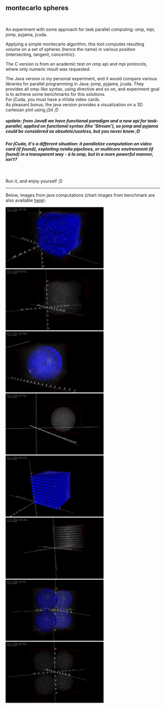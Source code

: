 ## montecarlo spheres  

<br/>

An experiment with some approach for task parallel computing: omp, mpi, jomp, pyjama, jcuda.

Applying a simple montecarlo algorithm, this tool computes resulting volume on a set of spheres (hence the name) in various position (intersecting, tangent, concentric).

The C version is from an academic test on omp api and mpi protocols, where only numeric result was requested.

The Java version is my personal experiment, and it would compare various libraries for parallel programming in Java: jomp, pyjama, jcuda. They provides all omp-like syntax, using directive and so on, and experiment goal is to achieve some benchmarks for this solutions.   
For jCuda, you must have a nVidia video cards.  
As pleasant bonus, the java version provides a visualization on a 3D cartesian plot using j3d ;D

##### update: from Java8 we have functional paradigm and a new api for task-parallel, applied on functional syntax (the 'Stream'), so jomp and pyjama could be considered as obsolete/useless, but you never know ;D
##### For jCuda, it's a different situation: it parallelize computation on video card (if found), exploiting nvidia pipelines, or multicore environment (if found) in a transparent way - à la omp, but in a more powerful manner, isn't?  

<br/>

Run it, and enjoy yourself ;D

----
Below, images from java computations (chart images from benchmark are also available [here](https://github.com/k0smik0/montecarlo_spheres/tree/master/java/montecarlo_spheres_java/images)):

<div> <span>
<img alt="1000_random_spheres" src="https://raw.githubusercontent.com/k0smik0/montecarlo_spheres/master/java/montecarlo_spheres_java/images/1000_sfere_casuali_3d.png" 
height="200" > 
</span><span>
<img alt="1000_random_spheres_only_points" src="https://raw.githubusercontent.com/k0smik0/montecarlo_spheres/master/java/montecarlo_spheres_java/images/1000_sfere_casuali_3d_only_found_points.png" height="200"> 
</span></div>

<div> <span>
<img alt="1000_concentric_spheres" src="https://raw.githubusercontent.com/k0smik0/montecarlo_spheres/master/java/montecarlo_spheres_java/images/1000_sfere_concentriche_3d.png" height="200" >
</span><span>
<img alt="1000_concentric_spheres_only_points" src="https://raw.githubusercontent.com/k0smik0/montecarlo_spheres/master/java/montecarlo_spheres_java/images/1000_sfere_concentriche_3d_only_found_points.png" height="200" >
</span></div>

<div> <span>
<img alt="1000_not_intersecting_nor_tangent_spheres" src="https://raw.githubusercontent.com/k0smik0/montecarlo_spheres/master/java/montecarlo_spheres_java/images/1000_sfere_non_intersecanti_ne_tangenti_3d.png" height="200" >
</span><span>
<img alt="1000_not_intersecting_nor_tangent_spheres_only_points" src="https://raw.githubusercontent.com/k0smik0/montecarlo_spheres/master/java/montecarlo_spheres_java/images/1000_sfere_non_intersecanti_ne_tangenti_3d_only_found_points.png" height="200" >
</span></div>

<div> <span>
<img alt="other_spheres" src="https://raw.githubusercontent.com/k0smik0/montecarlo_spheres/master/java/montecarlo_spheres_java/images/altre_sfere_3d.png" height="200">
</span><span>
<img alt="other_spheres_only_points" src="https://raw.githubusercontent.com/k0smik0/montecarlo_spheres/master/java/montecarlo_spheres_java/images/altre_sfere_3d_only_found_points.png" 
height="200" >
</span></div>